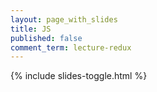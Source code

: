 ```yaml
---
layout: page_with_slides
title: JS
published: false
comment_term: lecture-redux
---
```


{% include slides-toggle.html %}

